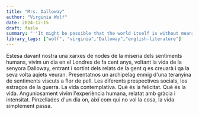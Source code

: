 ```yaml
---
title: "Mrs. Dalloway"
author: "Virginia Wolf"
date: 2024-12-15
draft: fasle
summary: "''It might be possible that the world itself is without meaning.''"
library_tags: ["wolf", "virginia","Dalloway","english-literature"]
---
```

Estesa davant nostra una xarxes de nodes de la miseria dels sentiments humans, vivim un dia en el Londres de fa cent anys, voltant la vida de la senyora Dalloway, entrant i sortint dels relats de la gent q es creuarà i qa la seva volta aqiets veuran.
Presentatnos un archipelag enmig d'una teranyina de sentiments viscuts a flor de pell. Les diferents prespectives socials, los estragos de la guerra. La vida contemplativa. Què és la felicitat. Què és la vida.
Anguniosament vivim l'experiència humana, relatat amb gràcia i intensitat.
Pinzellades d'un dia on, així com qui no vol la cosa, la vida simplement passa.